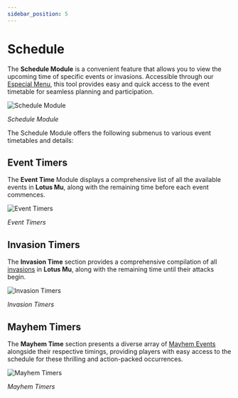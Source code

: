 ```yaml
---
sidebar_position: 5
---
```


# Schedule

The **Schedule Module** is a convenient feature that allows you to view the upcoming time of specific events or invasions. Accessible through our [Especial Menu](/client-features/especial-menu), this tool provides easy and quick access to the event timetable for seamless planning and participation.

![Schedule Module](/img/client-features/all-timers.jpg)

_Schedule Module_

The Schedule Module offers the following submenus to various event timetables and details:

## Event Timers

The **Event Time** Module displays a comprehensive list of all the available events in **Lotus Mu**, along with the remaining time before each event commences.

![Event Timers](/img/client-features/event-timers.jpg)

_Event Timers_

## Invasion Timers

The **Invasion Time** section provides a comprehensive compilation of all [invasions](/category/invasions) in **Lotus Mu**, along with the remaining time until their attacks begin.

![Invasion Timers](/img/client-features/invasion-timers.jpg)

_Invasion Timers_

## Mayhem Timers

The **Mayhem Time** section presents a diverse array of [Mayhem Events](/events/combat-events/mayhem) alongside their respective timings, providing players with easy access to the schedule for these thrilling and action-packed occurrences.

![Mayhem Timers](/img/client-features/mayhem-timers.jpg)

_Mayhem Timers_
